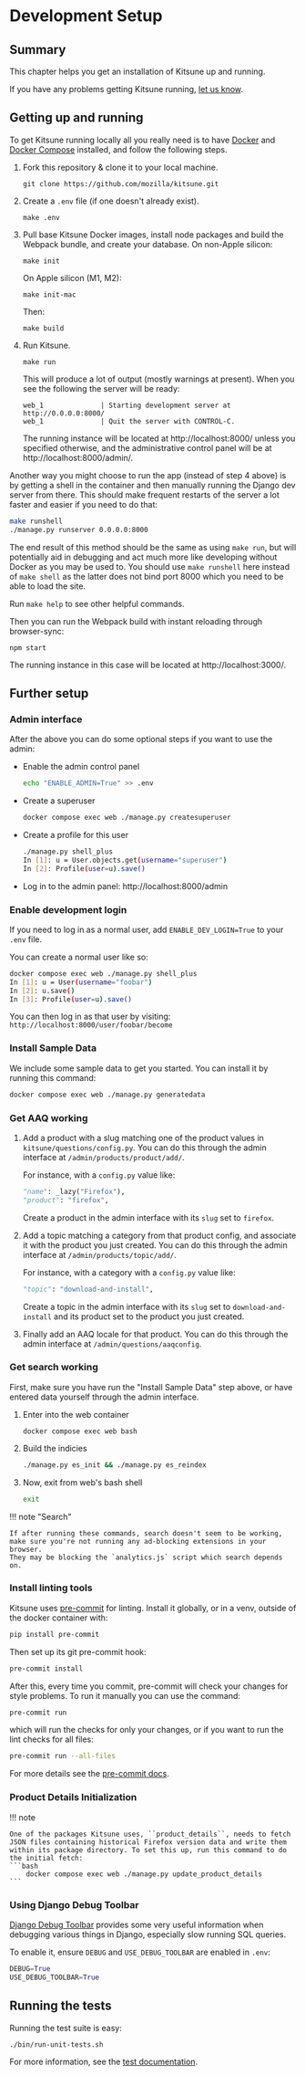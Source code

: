 # Development Setup

## Summary

This chapter helps you get an installation of Kitsune up and running.

If you have any problems getting Kitsune running, [let us know](contactus.md).

## Getting up and running

To get Kitsune running locally all you really need is to have [Docker](https://www.docker.com/products/docker-desktop) and [Docker Compose](https://docs.docker.com/compose/install/) installed,
and follow the following steps.

1. Fork this repository & clone it to your local machine.

    ```
    git clone https://github.com/mozilla/kitsune.git
    ```

2. Create a `.env` file (if one doesn't already exist).

    ```
    make .env
    ```

3. Pull base Kitsune Docker images, install node packages and build the Webpack bundle, and create your database.
   On non-Apple silicon:

    ```
    make init
    ```

    On Apple silicon (M1, M2):

    ```
    make init-mac
    ```

    Then:

    ```
    make build
    ```

4. Run Kitsune.

    ```
    make run
    ```

    This will produce a lot of output (mostly warnings at present). When you see the following the server will be ready:

    ```
    web_1              | Starting development server at http://0.0.0.0:8000/
    web_1              | Quit the server with CONTROL-C.
    ```

    The running instance will be located at http://localhost:8000/ unless you specified otherwise,
    and the administrative control panel will be at http://localhost:8000/admin/.

Another way you might choose to run the app (instead of step 4 above) is by getting a shell in the container and then manually
running the Django dev server from there. This should make frequent restarts of the server a lot
faster and easier if you need to do that:

```sh
make runshell
./manage.py runserver 0.0.0.0:8000
```

The end result of this method should be the same as using `make run`, but will potentially aid in debugging
and act much more like developing without Docker as you may be used to. You should use `make runshell` here
instead of `make shell` as the latter does not bind port 8000 which you need to be able to load the site.

Run `make help` to see other helpful commands.

Then you can run the Webpack build with instant reloading through browser-sync:

```
npm start
```

The running instance in this case will be located at http://localhost:3000/.

## Further setup

### Admin interface

After the above you can do some optional steps if you want to use the admin:

-   Enable the admin control panel

    ```sh
    echo "ENABLE_ADMIN=True" >> .env
    ```

-   Create a superuser

    ```sh
    docker compose exec web ./manage.py createsuperuser
    ```

-   Create a profile for this user

    ```sh
    ./manage.py shell_plus
    In [1]: u = User.objects.get(username="superuser")
    In [2]: Profile(user=u).save()
    ```

-   Log in to the admin panel: http://localhost:8000/admin

### Enable development login

If you need to log in as a normal user,
add `ENABLE_DEV_LOGIN=True` to your `.env` file.

You can create a normal user like so:

```sh
docker compose exec web ./manage.py shell_plus
In [1]: u = User(username="foobar")
In [2]: u.save()
In [3]: Profile(user=u).save()
```

You can then log in as that user by visiting: `http://localhost:8000/user/foobar/become`

### Install Sample Data

We include some sample data to get you started. You can install it by
running this command:

```sh
docker compose exec web ./manage.py generatedata
```

### Get AAQ working

1.  Add a product with a slug matching one of the product values in `kitsune/questions/config.py`.
    You can do this through the admin interface at `/admin/products/product/add/`.

    For instance, with a `config.py` value like:

    ```py
    "name": _lazy("Firefox"),
    "product": "firefox",
    ```

    Create a product in the admin interface with its `slug` set to `firefox`.

2.  Add a topic matching a category from that product config,
    and associate it with the product you just created.
    You can do this through the admin interface at `/admin/products/topic/add/`.

    For instance, with a category with a `config.py` value like:

    ```py
    "topic": "download-and-install",
    ```

    Create a topic in the admin interface with its `slug` set to `download-and-install` and its product set to the product you just created.

3.  Finally add an AAQ locale for that product.
    You can do this through the admin interface at `/admin/questions/aaqconfig`.

### Get search working

First, make sure you have run the "Install Sample Data" step above,
or have entered data yourself through the admin interface.

1. Enter into the web container

    ```shell
    docker compose exec web bash
    ```

2. Build the indicies

    ```bash
    ./manage.py es_init && ./manage.py es_reindex
    ```

3. Now, exit from web's bash shell
    ```bash
    exit
    ```

!!! note "Search"

    If after running these commands, search doesn't seem to be working,
    make sure you're not running any ad-blocking extensions in your browser.
    They may be blocking the `analytics.js` script which search depends on.

### Install linting tools

Kitsune uses [pre-commit](https://pre-commit.com) for linting.
Install it globally,
or in a venv,
outside of the docker container with:

```bash
pip install pre-commit
```

Then set up its git pre-commit hook:

```bash
pre-commit install
```

After this,
every time you commit,
pre-commit will check your changes for style problems.
To run it manually you can use the command:

```bash
pre-commit run
```

which will run the checks for only your changes,
or if you want to run the lint checks for all files:

```bash
pre-commit run --all-files
```

For more details see the [pre-commit docs](https://pre-commit.com).

### Product Details Initialization

!!! note

    One of the packages Kitsune uses, ``product_details``, needs to fetch
    JSON files containing historical Firefox version data and write them
    within its package directory. To set this up, run this command to do
    the initial fetch:
    ```bash
        docker compose exec web ./manage.py update_product_details
    ```

### Using Django Debug Toolbar

[Django Debug Toolbar](https://github.com/jazzband/django-debug-toolbar)
provides some very useful information when debugging various things in Django,
especially slow running SQL queries.

To enable it, ensure `DEBUG` and `USE_DEBUG_TOOLBAR` are enabled in `.env`:

```py
DEBUG=True
USE_DEBUG_TOOLBAR=True
```

## Running the tests

Running the test suite is easy:

```bash
./bin/run-unit-tests.sh
```

For more information, see the [test documentation](tests.md).
